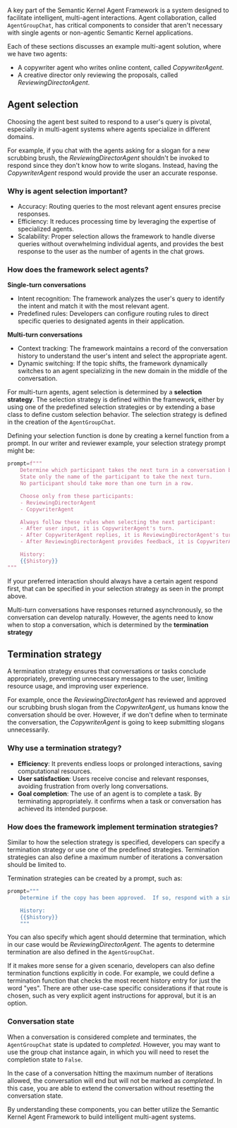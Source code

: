 A key part of the Semantic Kernel Agent Framework is a system designed to facilitate intelligent, multi-agent interactions. Agent collaboration, called `AgentGroupChat`, has critical components to consider that aren't necessary with single agents or non-agentic Semantic Kernel applications.

Each of these sections discusses an example multi-agent solution, where we have two agents:

- A copywriter agent who writes online content, called _CopywriterAgent_.
- A creative director only reviewing the proposals, called _ReviewingDirectorAgent_.

## Agent selection

Choosing the agent best suited to respond to a user's query is pivotal, especially in multi-agent systems where agents specialize in different domains.

For example, if you chat with the agents asking for a slogan for a new scrubbing brush, the _ReviewingDirectorAgent_ shouldn't be invoked to respond since they don't know how to write slogans. Instead, having the _CopywriterAgent_ respond would provide the user an accurate response.

### Why is agent selection important?

- Accuracy: Routing queries to the most relevant agent ensures precise responses.
- Efficiency: It reduces processing time by leveraging the expertise of specialized agents.
- Scalability: Proper selection allows the framework to handle diverse queries without overwhelming individual agents, and provides the best response to the user as the number of agents in the chat grows.

### How does the framework select agents?

**Single-turn conversations**

- Intent recognition: The framework analyzes the user's query to identify the intent and match it with the most relevant agent.
- Predefined rules: Developers can configure routing rules to direct specific queries to designated agents in their application.

**Multi-turn conversations**

- Context tracking: The framework maintains a record of the conversation history to understand the user's intent and select the appropriate agent.
- Dynamic switching: If the topic shifts, the framework dynamically switches to an agent specializing in the new domain in the middle of the conversation.

For multi-turn agents, agent selection is determined by a **selection strategy**. The selection strategy is defined within the framework, either by using one of the predefined selection strategies or by extending a base class to define custom selection behavior. The selection strategy is defined in the creation of the `AgentGroupChat`.

Defining your selection function is done by creating a kernel function from a prompt. In our writer and reviewer example, your selection strategy prompt might be:

```python
prompt=f"""
    Determine which participant takes the next turn in a conversation based on the the most recent participant.
    State only the name of the participant to take the next turn.
    No participant should take more than one turn in a row.

    Choose only from these participants:
    - ReviewingDirectorAgent
    - CopywriterAgent

    Always follow these rules when selecting the next participant:
    - After user input, it is CopywriterAgent's turn.
    - After CopywriterAgent replies, it is ReviewingDirectorAgent's turn.
    - After ReviewingDirectorAgent provides feedback, it is CopywriterAgent's turn.

    History:
    {{$history}}
"""
```

If your preferred interaction should always have a certain agent respond first, that can be specified in your selection strategy as seen in the prompt above.

Multi-turn conversations have responses returned asynchronously, so the conversation can develop naturally. However, the agents need to know when to stop a conversation, which is determined by the **termination strategy**

## Termination strategy

A termination strategy ensures that conversations or tasks conclude appropriately, preventing unnecessary messages to the user, limiting resource usage, and improving user experience.

For example, once the _ReviewingDirectorAgent_ has reviewed and approved our scrubbing brush slogan from the _CopywriterAgent_, us humans know the conversation should be over. However, if we don't define when to terminate the conversation, the _CopywriterAgent_ is going to keep submitting slogans unnecessarily.

### Why use a termination strategy?

- **Efficiency**: It prevents endless loops or prolonged interactions, saving computational resources.
- **User satisfaction**: Users receive concise and relevant responses, avoiding frustration from overly long conversations.
- **Goal completion**: The use of an agent is to complete a task. By terminating appropriately. it confirms when a task or conversation has achieved its intended purpose.

### How does the framework implement termination strategies?

Similar to how the selection strategy is specified, developers can specify a termination strategy or use one of the predefined strategies. Termination strategies can also define a maximum number of iterations a conversation should be limited to.

Termination strategies can be created by a prompt, such as:

```python
prompt="""
    Determine if the copy has been approved.  If so, respond with a single word: yes

    History:
    {{$history}}
    """
```

You can also specify which agent should determine that termination, which in our case would be _ReviewingDirectorAgent_. The agents to determine termination are also defined in the `AgentGroupChat`.

If it makes more sense for a given scenario, developers can also define termination functions explicitly in code. For example, we could define a termination function that checks the most recent history entry for just the word "yes". There are other use-case specific considerations if that route is chosen, such as very explicit agent instructions for approval, but it is an option.

### Conversation state

When a conversation is considered complete and terminates, the `AgentGroupChat` state is updated to _completed_. However, you may want to use the group chat instance again, in which you will need to reset the completion state to `False`.

In the case of a conversation hitting the maximum number of iterations allowed, the conversation will end but will not be marked as _completed_. In this case, you are able to extend the conversation without resetting the conversation state.

By understanding these components, you can better utilize the Semantic Kernel Agent Framework to build intelligent multi-agent systems.
